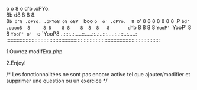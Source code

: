 o     o             8  o  d'b .oPYo.               
8b   d8             8     8   8.                   
8`b d'8 .oPYo. .oPYo8 o8 o8P  `boo   `o  o' .oPYo. 
8 `o' 8 8    8 8    8  8  8   .P      `bd'  .oooo8 
8     8 8    8 8    8  8  8   8       d'`b  8    8 
8     8 `YooP' `YooP'  8  8   `YooP' o'  `o `YooP8 
..::::..:.....::.....::..:..:::.....:..:::..:.....:
:::::::::::::::::::::::::::::::::::::::::::::::::::
:::::::::::::::::::::::::::::::::::::::::::::::::::

1.Ouvrez modifExa.php

2.Enjoy!

/*
Les fonctionnalitées ne sont pas encore active tel que 
ajouter/modifier et supprimer une question ou un exercice
*/
